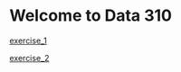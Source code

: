 # Welcome to Data 310

[exercise_1](https://jdatagi.github.io/exercise1.md)

[exercise_2](https://github.com/jdatagi/Data_310/blob/main/exercise_2.md)

